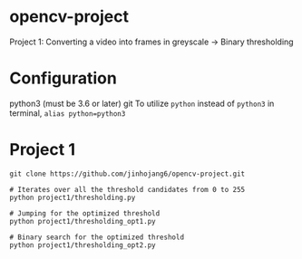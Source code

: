 # opencv-project  
Project 1: Converting a video into frames in greyscale -> Binary thresholding  

# Configuration
python3 (must be 3.6 or later)
git
To utilize `python` instead of `python3` in terminal, `alias python=python3`

# Project 1
```
git clone https://github.com/jinhojang6/opencv-project.git

# Iterates over all the threshold candidates from 0 to 255
python project1/thresholding.py

# Jumping for the optimized threshold
python project1/thresholding_opt1.py 

# Binary search for the optimized threshold
python project1/thresholding_opt2.py 

```